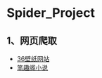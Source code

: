 # Spider_Project
## 1、网页爬取
 - [36壁纸网站](https://www.3gbizhi.com/)
 - [笔趣阁小说](http://www.ibiqu.org/xuanhuanxiaoshuo/)

